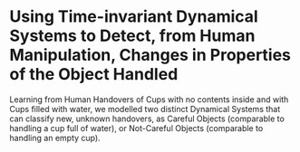 # Using Time-invariant Dynamical Systems to Detect, from Human Manipulation, Changes in Properties of the Object Handled
Learning from Human Handovers of Cups with no contents inside and with Cups filled with water, we modelled two distinct Dynamical Systems that can classify new, unknown handovers, as Careful Objects (comparable to handling a cup full of water), or Not-Careful Objects (comparable to handling an empty cup).

